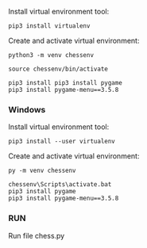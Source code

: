 
Install virtual environment tool:
```
pip3 install virtualenv
```

Create and activate virtual environment:
```
python3 -m venv chessenv

source chessenv/bin/activate

pip3 install pip3 install pygame
pip3 install pygame-menu==3.5.8
```

### Windows

Install virtual environment tool:
```
pip3 install --user virtualenv
```

Create and activate virtual environment:
```
py -m venv chessenv

chessenv\Scripts\activate.bat
pip3 install pygame
pip3 install pygame-menu==3.5.8
```
### RUN
Run file chess.py

